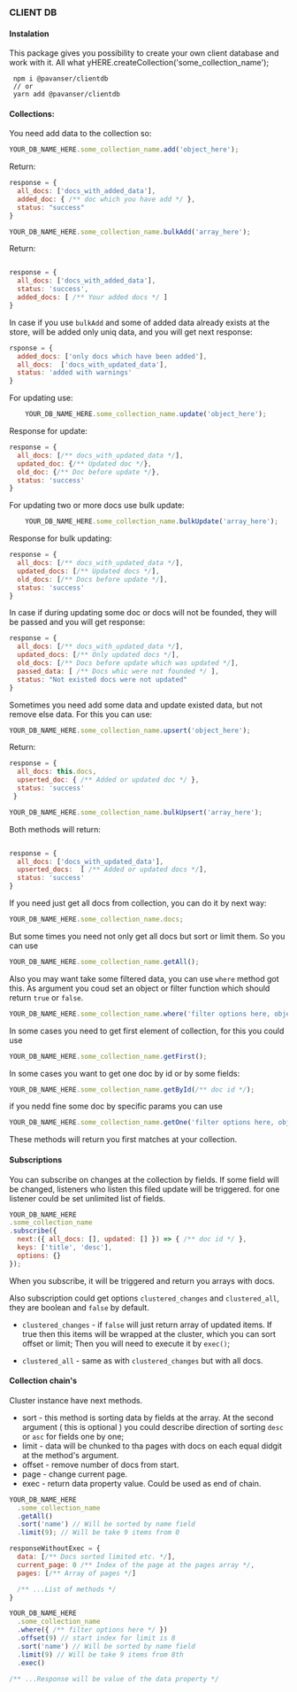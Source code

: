 ### CLIENT DB

#### Instalation

This package gives you possibility to create your own client database and work with it.
All what yHERE.createCollection('some_collection_name');

```
 npm i @pavanser/clientdb 
 // or
 yarn add @pavanser/clientdb
```

#### Collections:

You need add data to the collection so:

```js
YOUR_DB_NAME_HERE.some_collection_name.add('object_here');
```
Return:
```js
response = { 
  all_docs: ['docs_with_added_data'],
  added_doc: { /** doc which you have add */ },
  status: "success" 
}
```

```js
YOUR_DB_NAME_HERE.some_collection_name.bulkAdd('array_here');
```
Return:
```js

response = { 
  all_docs: ['docs_with_added_data'],
  status: 'success',
  added_docs: [ /** Your added docs */ ]
}
```
In case if you use `bulkAdd` and some of added data already exists at the store, will be added only uniq data, and you will get next response: 

```js
rsponse = {
  added_docs: ['only docs which have been added'],
  all_docs:  ['docs_with_updated_data'],
  status: 'added with warnings'
}
```

For updating use:

```js
    YOUR_DB_NAME_HERE.some_collection_name.update('object_here');
```

Response for update:

```js
response = {
  all_docs: [/** docs_with_updated_data */],
  updated_doc: {/** Updated doc */},
  old_doc: {/** Doc before update */},
  status: 'success'
}
```

For updating two or more docs use bulk update:

```js
    YOUR_DB_NAME_HERE.some_collection_name.bulkUpdate('array_here');
```

Response for bulk updating:

```js
response = {
  all_docs: [/** docs_with_updated_data */],
  updated_docs: [/** Updated docs */],
  old_docs: [/** Docs before update */],
  status: 'success'
}
```

In case if during updating some doc or docs will not be founded, they will be passed and you will get response:

```js
response = {
  all_docs: [/** docs_with_updated_data */],
  updated_docs: [/** Only updated docs */],
  old_docs: [/** Docs before update which was updated */],
  passed_data: [ /** Docs whic were not founded */ ],
  status: "Not existed docs were not updated"
}
```

Sometimes you need add some data and update existed data, but not remove else data. For this you can use:

```js
YOUR_DB_NAME_HERE.some_collection_name.upsert('object_here');
```
Return:
```js
response = {
  all_docs: this.docs,
  upserted_doc: { /** Added or updated doc */ },
  status: 'success'
 }
```

```js
YOUR_DB_NAME_HERE.some_collection_name.bulkUpsert('array_here');
```
Both methods will return:
```js

response = { 
  all_docs: ['docs_with_updated_data'],
  upserted_docs:  [ /** Added or updated docs */],
  status: 'success'
}
```

If you need just get all docs from collection, you can do it by next way:

```js
YOUR_DB_NAME_HERE.some_collection_name.docs;
```

But some times you need not only get all docs but sort or limit them. So you can use

```js
YOUR_DB_NAME_HERE.some_collection_name.getAll();
```

Also you may want take some filtered data, you can use `where` method got this.
As argument you coud set an object or filter function which should return `true` or `false`.
```js
YOUR_DB_NAME_HERE.some_collection_name.where('filter options here, object with required fields or filter function');
```

In some cases you need to get first element of collection, for this you could use
```js
YOUR_DB_NAME_HERE.some_collection_name.getFirst();
```

In some cases you want to get one doc by id or by some fields:
```js
YOUR_DB_NAME_HERE.some_collection_name.getById(/** doc id */);
```

if you nedd fine some doc by specific params you can use 
```js
YOUR_DB_NAME_HERE.some_collection_name.getOne('filter options here, object with required fields or filter function');

```

These methods will return you first matches at your collection.

#### Subscriptions
You can subscribe on changes at the collection by fields. If some field will be changed,
listeners who listen this filed update will be triggered. for one listener could be set 
unlimited list of fields.

```js
YOUR_DB_NAME_HERE
.some_collection_name
.subscribe({
  next:({ all_docs: [], updated: [] }) => { /** doc id */ },
  keys: ['title', 'desc'],
  options: {}
});
```

When you subscribe, it will be triggered and return you arrays with docs.

Also subscription could get options `clustered_changes` and `clustered_all`, they are boolean
and `false` by default.

- `clustered_changes` - if `false` will just return array of updated items. If true then this items will be wrapped at
the cluster, which you can sort offset or limit; Then you will need to execute it by `exec()`;

- `clustered_all` - same as with `clustered_changes` but with all docs.

#### Collection chain's

Cluster instance have next methods.

- sort - this method is sorting data by fields at the array. At the second argument ( this is optional ) you could describe direction of sorting `desc` or `asc` for fields one by one;
- limit - data will be chunked to tha pages with docs on each equal didgit at the method's argument.
- offset - remove number of docs from start.
- page - change current page.
- exec - return data property value. Could be used as end of chain.

```js
YOUR_DB_NAME_HERE
  .some_collection_name
  .getAll()
  .sort('name') // Will be sorted by name field
  .limit(9); // Will be take 9 items from 0

responseWithoutExec = {
  data: [/** Docs sorted limited etc. */],
  current_page: 0 /** Index of the page at the pages array */,
  pages: [/** Array of pages */]

  /** ...List of methods */
}

YOUR_DB_NAME_HERE
  .some_collection_name
  .where({ /** filter options here */ })
  .offset(9) // start index for limit is 8
  .sort('name') // Will be sorted by name field
  .limit(9) // Will be take 9 items from 8th
  .exec()

/** ...Response will be value of the data property */

```